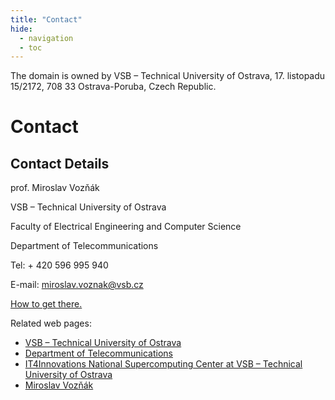 ```yaml
---
title: "Contact"
hide:
  - navigation
  - toc
---
```


<div class="hero">
<div class="hero_item">
The domain is owned by VSB – Technical University of Ostrava, 17. listopadu 15/2172, 708 33 Ostrava-Poruba, Czech Republic.
</div>
</div>

# Contact

## Contact Details

prof. Miroslav Vozňák

VSB – Technical University of Ostrava

Faculty of Electrical Engineering and Computer Science

Department of Telecommunications

Tel: + 420 596 995 940

E-mail: [miroslav.voznak@vsb.cz](mailto:miroslav.voznak@vsb.cz?subject=REQUEST:%20Atlas%20of%20Mobility%20Czechia)

<a href='https://comtech.vsb.cz/kontakt-a-mapa/' target='_blank'>How to get there.</a>

Related web pages:

- <a href='https://www.vsb.cz/en' target='_blank'>VSB – Technical University of Ostrava</a>
- <a href='https://www.fei.vsb.cz/440/en' target='_blank'>Department of Telecommunications</a>
- <a href='https://www.it4i.cz/en/research/research-laboratories/big-data-analysis-lab' target='_blank'>IT4Innovations National Supercomputing Center at VSB – Technical University of Ostrava</a>
- <a href='http://voznak.ct.vsb.cz/' target='_blank'>Miroslav Vozňák</a>